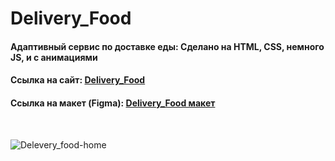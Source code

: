 # Delivery_Food
<h4 align="left">Адаптивный сервис по доставке еды: Сделано на HTML, CSS, немного JS, и с анимациями</h4>
<h4 align="left">Cсылка на сайт: <a href="https://tolebijaksybai.github.io/Delivery_Food/" target="_blank">Delivery_Food</a></h4>
<h4 align="left">Ссылка на макет (Figma): <a href="https://www.figma.com/file/udxNv1pphkkfbGQ2Nh50Ao/Delivery-Food?node-id=230%3A22216&viewport=27%2C286%2C0.23268382251262665" target="_blank">Delivery_Food макет</a></h4>
 
 <br/>
 
 ![Delevery_food-home](https://user-images.githubusercontent.com/52714747/97110381-251e1000-1703-11eb-8918-e81867ae7afb.png)

